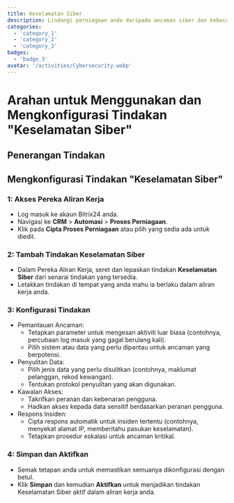 ```yaml
---
title: Keselamatan Siber
description: Lindungi perniagaan anda daripada ancaman siber dan kebocoran data.
categories: 
  - 'category_1'
  - 'category_2'
  - 'category_3'
badges: 
  - 'badge_3'
avatar: '/activities/Cybersecurity.webp'
---
```

# Arahan untuk Menggunakan dan Mengkonfigurasi Tindakan "Keselamatan Siber"

## Penerangan Tindakan

## **Mengkonfigurasi Tindakan "Keselamatan Siber"**

### 1: Akses Pereka Aliran Kerja
- Log masuk ke akaun Bitrix24 anda.
- Navigasi ke **CRM** > **Automasi** > **Proses Perniagaan**.
- Klik pada **Cipta Proses Perniagaan** atau pilih yang sedia ada untuk diedit.

### 2: Tambah Tindakan Keselamatan Siber
- Dalam Pereka Aliran Kerja, seret dan lepaskan tindakan **Keselamatan Siber** dari senarai tindakan yang tersedia.
- Letakkan tindakan di tempat yang anda mahu ia berlaku dalam aliran kerja anda.

### 3: Konfigurasi Tindakan
- Pemantauan Ancaman:
  - Tetapkan parameter untuk mengesan aktiviti luar biasa (contohnya, percubaan log masuk yang gagal berulang kali).
  - Pilih sistem atau data yang perlu dipantau untuk ancaman yang berpotensi.
- Penyulitan Data:
  - Pilih jenis data yang perlu disulitkan (contohnya, maklumat pelanggan, rekod kewangan).
  - Tentukan protokol penyulitan yang akan digunakan.
- Kawalan Akses:
  - Takrifkan peranan dan kebenaran pengguna.
  - Hadkan akses kepada data sensitif berdasarkan peranan pengguna.
- Respons Insiden:
  - Cipta respons automatik untuk insiden tertentu (contohnya, menyekat alamat IP, memberitahu pasukan keselamatan).
  - Tetapkan prosedur eskalasi untuk ancaman kritikal.

### 4: Simpan dan Aktifkan
- Semak tetapan anda untuk memastikan semuanya dikonfigurasi dengan betul.
- Klik **Simpan** dan kemudian **Aktifkan** untuk menjadikan tindakan Keselamatan Siber aktif dalam aliran kerja anda.